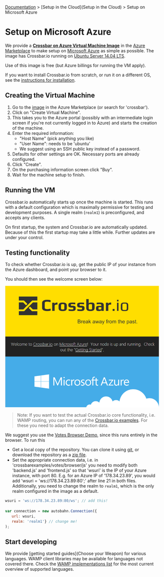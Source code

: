 [Documentation](.) > [Setup in the Cloud](Setup in the Cloud) > Setup on Microsoft Azure

# Setup on Microsoft Azure

We provide a [**Crossbar on Azure Virtual Machine Image**](http://azure.microsoft.com/en-us/marketplace/partners/tavendo/crossbar-on-azure-ubuntu1404-free/) in the  [Azure Marketplace](http://azure.microsoft.com/en-us/marketplace/) to make setup on [Microsoft Azure](http://azure.microsoft.com/) as simple as possible. The image has Crossbar.io running on [Ubuntu Server 14.04 LTS](https://insights.ubuntu.com/2014/04/17/whats-new-in-ubuntu-server-14-04-lts/).

Use of this image is free (but Azure billings for running the VM apply).

If you want to install Crossbar.io from scratch, or run it on a different OS, see the [instructions for installation](Home#Installation).


## Creating the Virtual Machine

1. Go to the [image](http://azure.microsoft.com/en-us/marketplace/partners/tavendo/crossbar-on-azure-ubuntu1404-free/) in the Azure Marketplace (or search for 'crossbar').
2. Click on "Create Virtual Machine".
3. This takes you to the Azure portal (possibly with an intermediate login screen if you're not currently logged in to Azure) and starts the creation of the machine.
4. Enter the required information:
   + "Host Name" (pick anything you like)
   + "User Name": needs to be 'ubuntu'
   + We suggest using an SSH public key instead of a password.
5. Defaults for other settings are OK. Necessary ports are already configured.
6. Click "Create".
7. On the purchasing information screen click "Buy".
8. Wait for the machine setup to finish.


## Running the VM

Crossbar.io automatically starts up once the machine is started. This runs with a default configuration which is maximally permissive for testing and development purposes. A single realm (`realm1`) is preconfigured, and accepts any clients.

On first startup, the system and Crossbar.io are automatically updated. Because of this the first startup may take a little while. Further updates are under your control.


## Testing functionality

To check whether Crossbar.io is up, get the public IP of your instance from the Azure dashboard, and point your browser to it.

You should then see the welcome screen below:

![Azure Welcome Screen](/static/img/docs/shots/azure_welcome.png)


> Note: If you want to test the actual Crossbar.io core functionality, i.e. WAMP routing, you can run any of the [Crossbar.io examples](https://github.com/crossbario/crossbarexamples). For these you need to adapt the connection data.

We suggest you use the [Votes Browser Demo](https://github.com/crossbario/crossbarexamples/tree/master/demos/votes/browser), since this runs entirely in the browser. To run this

* Get a local copy of the repository. You can clone it using [git](http://www.git-scm.com/), or download the repository as a [zip file](https://github.com/crossbario/crossbarexamples/archive/master.zip).
* Set the appropriate connection data, i.e. in 'crossbarexamples/votes/browser/js' you need to modify both 'backend.js' and 'frontend.js' so that 'wsuri' is the IP of your Azure instance, with port 80.
E.g. for an Azure IP of '178.34.23.89', you would add 'wsuri = 'ws://178.34.23.89:80';' after line 21 in both files.
Additionally, you need to change the realm to `realm1`, which is the only realm configured in the image as a default.

```javascript
wsuri = 'ws://178.34.23.89:80/ws'; // add this!

var connection = new autobahn.Connection({
   url: wsuri,
   realm: 'realm1'} // change me!
);
```

## Start developing

We provide [getting started guides](Choose your Weapon) for various languages. WAMP client libraries may be available for languages not covered there. Check the [WAMP implementations list](http://wamp.ws/implementations) for the most current overview of supported languages.
